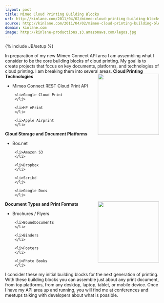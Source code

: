 ```yaml
---
layout: post
title: Mimeo Cloud Printing Building Blocks
url: http://kinlane.com/2011/04/02/mimeo-cloud-printing-building-blocks/
source: http://kinlane.com/2011/04/02/mimeo-cloud-printing-building-blocks/
domain: kinlane.com
image: http://kinlane-productions.s3.amazonaws.com/legos.jpg
---
```

{% include JB/setup %}<p>
     In preparation of my new Mimeo Connect API area I am assembling what I consider to be the core building blocks of cloud printing. My goal is to create projects that focus on key documents, platforms, and technologies of cloud printing. I am breaking them into several areas. <strong>Cloud Printing Technologies</strong><img class="c1"
        src="http://kinlane-productions.s3.amazonaws.com/legos.jpg"
        alt=""
        width="200"
        align="right" />
</p>

<ul class="mainlist">
     <li>Mimeo Connect REST Cloud Print API
     </li>

     <li>Google Cloud Print
     </li>

     <li>HP ePrint
     </li>

     <li>Apple Airprint
     </li>
</ul>

<p>
     <strong>Cloud Storage and Document Platforms</strong>
</p>

<ul class="mainlist">
     <li>Box.net
     </li>

     <li>Amazon S3
     </li>

     <li>Dropbox
     </li>

     <li>Scribd
     </li>

     <li>Google Docs
     </li>
</ul>

<p>
     <strong>Document Types and Print Formats</strong><img class="c1"
        src="http://kinlane-productions.s3.amazonaws.com/mimeo/mimeo_connect_logo.jpg"
        alt=""
        width="200"
        align="right" />
</p>

<ul class="mainlist">
     <li>Brochures / Flyers
     </li>

     <li>BoundDocuments
     </li>

     <li>Binders
     </li>

     <li>Posters
     </li>

     <li>Photo Books
     </li>
</ul>

<p>
     I consider these my initial building blocks for the next generation of printing. With these building blocks you can assemble just about any print document, from top platforms, from any desktop, laptop, tablet, or mobile device. Once I have my API area up and running, you will find me at conferences and meetups talking with developers about what is possible.
</p>